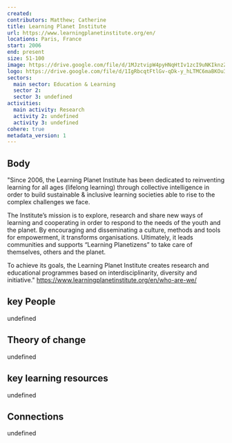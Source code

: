 ```yaml
---
created:
contributors: Matthew; Catherine
title: Learning Planet Institute
url: https://www.learningplanetinstitute.org/en/
locations: Paris, France
start: 2006
end: present
size: 51-100
image: https://drive.google.com/file/d/1MJztvipW4pyHNqHtIv1zcI9uNKIknzZh/view?usp=drive_link
logo: https://drive.google.com/file/d/1IgRbcqtFtlGv-qDk-y_hLTMC6maBKOu3/view?usp=drive_link
sectors:
  main sector: Education & Learning
  sector 2: 
  sector 3: undefined
activities: 
  main activity: Research
  activity 2: undefined
  activity 3: undefined
cohere: true
metadata_version: 1
---
```



## Body

"Since 2006, the Learning Planet Institute has been dedicated to reinventing learning for all ages (lifelong learning) through collective intelligence in order to build sustainable & inclusive learning societies able to rise to the complex challenges we face. 

The Institute’s mission is to explore, research and share new ways of learning and cooperating in order to respond to the needs of the youth and the planet. By encouraging and disseminating a culture, methods and tools for empowerment, it transforms organisations. Ultimately, it leads communities and supports “Learning Planetizens” to take care of themselves, others and the planet. 

To achieve its goals, the Learning Planet Institute creates research and educational programmes based on interdisciplinarity, diversity and initiative."
https://www.learningplanetinstitute.org/en/who-are-we/ 

## key People

undefined

## Theory of change

undefined

## key learning resources

undefined

## Connections

undefined

